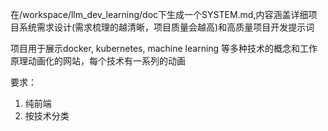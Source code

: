 在/workspace/llm_dev_learning/doc下生成一个SYSTEM.md,内容涵盖详细项目系统需求设计(需求梳理的越清晰，项目质量会越高)和高质量项目开发提示词

项目用于展示docker, kubernetes, machine learning 等多种技术的概念和工作原理动画化的网站，每个技术有一系列的动画

要求：
1. 纯前端
2. 按技术分类
